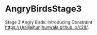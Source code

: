 # AngryBirdsStage3
Stage 3 Angry Birds: Introducing Constraint
 https://shailjajhunjhunwala.github.io/c28/.
